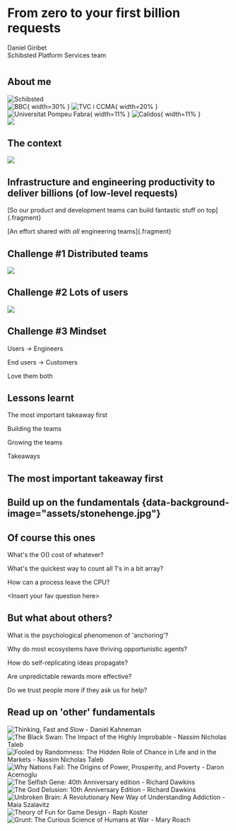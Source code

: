 # From zero to your first billion requests
Daniel Giribet <br/> Schibsted Platform Services team

#

## About me
![](assets/schibsted2.png "Schibsted")
<br/>
![](assets/bbc-logo-design.gif "BBC"){ width=30% }
![](assets/logo-tvc.png "TVC i CCMA"){ width=20% }
![](assets/upf.png "Universitat Pompeu Fabra"){ width=11% }
![](assets/calidos.jpg "Calidos"){ width=11% }
<br/>
![](assets/github.png)


## The context

![](assets/logos.png)

## Infrastructure and engineering productivity to deliver billions (of low-level requests)
[So our product and development teams can build fantastic stuff on top]{.fragment}

[An effort shared with _all_ engineering teams]{.fragment}


## Challenge \#1 Distributed teams

![](assets/locations.pdf.svg)


## Challenge \#2 Lots of users

![](assets/users.pdf.svg)

## Challenge \#3 Mindset

Users -> Engineers

End users -> Customers

Love them both


## Lessons learnt
The most important takeaway first

Building the teams

Growing the teams

Takeaways


## The most important takeaway first

## Build up on the fundamentals {data-background-image="assets/stonehenge.jpg"}
<!-- Ref: https://en.wikipedia.org/wiki/Stonehenge" -->


## Of course this ones
What's the O() cost of whatever?

What's the quickest way to count all 1's in a bit array?

How can a process leave the CPU?

&lt;Insert your fav question here&gt;


## But what about others?
What is the psychological phenomenon of 'anchoring'?

Why do most ecosystems have thriving opportunistic agents?

How do self-replicating ideas propagate?

Are unpredictable rewards more effective?

Do we trust people more if they ask us for help?


## Read up on 'other' fundamentals
![](assets/thinking-fast-and-slow.jpg "Thinking, Fast and Slow - Daniel Kahneman")
![](assets/black-swan.jpg "The Black Swan: The Impact of the Highly Improbable - Nassim Nicholas Taleb")
![](assets/fooled.jpg "Fooled by Randomness: The Hidden Role of Chance in Life and in the Markets - Nassim Nicholas Taleb")
![](assets/nations-fail.jpg "Why Nations Fail: The Origins of Power, Prosperity, and Poverty - Daron Acemoglu")
![](assets/selfish-gene.jpg "The Selfish Gene: 40th Anniversary edition - Richard Dawkins")
![](assets/god-delusion.jpg "The God Delusion: 10th Anniversary Edition - Richard Dawkins")
![](assets/unbroken.jpg "Unbroken Brain: A Revolutionary New Way of Understanding Addiction - Maia Szalavitz")
![](assets/theory-fun.jpg "Theory of Fun for Game Design - Raph Koster")
![](assets/grunt.jpg "Grunt: The Curious Science of Humans at War  - Mary Roach")
                                                                                   
<!-- this is my list, but other references should also provide good stuff -->